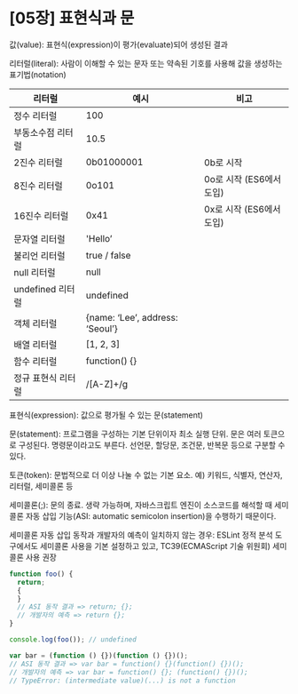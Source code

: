 # [05장] 표현식과 문

값(value): 표현식(expression)이 평가(evaluate)되어 생성된 결과

리터럴(literal): 사람이 이해할 수 있는 문자 또는 약속된 기호를 사용해 값을 생성하는 표기법(notation)

| 리터럴             | 예시                            | 비고                     |
| ------------------ | ------------------------------- | ------------------------ |
| 정수 리터럴        | 100                             |                          |
| 부동소수점 리터럴  | 10.5                            |                          |
| 2진수 리터럴       | 0b01000001                      | 0b로 시작                |
| 8진수 리터럴       | 0o101                           | 0o로 시작 (ES6에서 도입) |
| 16진수 리터럴      | 0x41                            | 0x로 시작 (ES6에서 도입) |
| 문자열 리터럴      | 'Hello’                         |                          |
| 불리언 리터럴      | true / false                    |                          |
| null 리터럴        | null                            |                          |
| undefined 리터럴   | undefined                       |                          |
| 객체 리터럴        | {name: ‘Lee’, address: ‘Seoul’} |                          |
| 배열 리터럴        | [1, 2, 3]                       |                          |
| 함수 리터럴        | function() {}                   |                          |
| 정규 표현식 리터럴 | /[A-Z]+/g                       |                          |

표현식(expression): 값으로 평가될 수 있는 문(statement)

문(statement): 프로그램을 구성하는 기본 단위이자 최소 실행 단위. 문은 여러 토큰으로 구성된다. 명령문이라고도 부른다. 선언문, 할당문, 조건문, 반복문 등으로 구분할 수 있다.

토큰(token): 문법적으로 더 이상 나눌 수 없는 기본 요소. 예) 키워드, 식별자, 연산자, 리터럴, 세미콜론 등

세미콜론(;): 문의 종료. 생략 가능하며, 자바스크립트 엔진이 소스코드를 해석할 때 세미콜론 자동 삽입 기능(ASI: automatic semicolon insertion)을 수행하기 때문이다.

세미콜론 자동 삽입 동작과 개발자의 예측이 일치하지 않는 경우: ESLint 정적 분석 도구에서도 세미콜론 사용을 기본 설정하고 있고, TC39(ECMAScript 기술 위원회) 세미콜론 사용 권장

```jsx
function foo() {
  return;
  {
  }
  // ASI 동작 결과 => return; {};
  // 개발자의 예측 => return {};
}

console.log(foo()); // undefined
```

```jsx
var bar = (function () {})(function () {})();
// ASI 동작 결과 => var bar = function() {}(function() {})();
// 개발자의 예측 => var bar = function() {}; (function() {})();
// TypeError: (intermediate value)(...) is not a function
```
